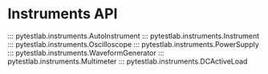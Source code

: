 # Instruments API

::: pytestlab.instruments.AutoInstrument
::: pytestlab.instruments.Instrument
::: pytestlab.instruments.Oscilloscope
::: pytestlab.instruments.PowerSupply
::: pytestlab.instruments.WaveformGenerator
::: pytestlab.instruments.Multimeter
::: pytestlab.instruments.DCActiveLoad